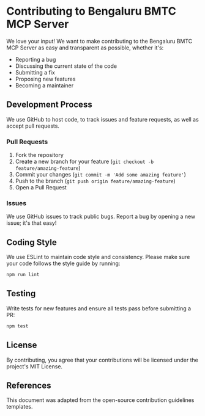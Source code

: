 # Contributing to Bengaluru BMTC MCP Server

We love your input! We want to make contributing to the Bengaluru BMTC MCP Server as easy and transparent as possible, whether it's:

- Reporting a bug
- Discussing the current state of the code
- Submitting a fix
- Proposing new features
- Becoming a maintainer

## Development Process

We use GitHub to host code, to track issues and feature requests, as well as accept pull requests.

### Pull Requests

1. Fork the repository
2. Create a new branch for your feature (`git checkout -b feature/amazing-feature`)
3. Commit your changes (`git commit -m 'Add some amazing feature'`)
4. Push to the branch (`git push origin feature/amazing-feature`)
5. Open a Pull Request

### Issues

We use GitHub issues to track public bugs. Report a bug by opening a new issue; it's that easy!

## Coding Style

We use ESLint to maintain code style and consistency. Please make sure your code follows the style guide by running:

```bash
npm run lint
```

## Testing

Write tests for new features and ensure all tests pass before submitting a PR:

```bash
npm test
```

## License

By contributing, you agree that your contributions will be licensed under the project's MIT License.

## References

This document was adapted from the open-source contribution guidelines templates.
